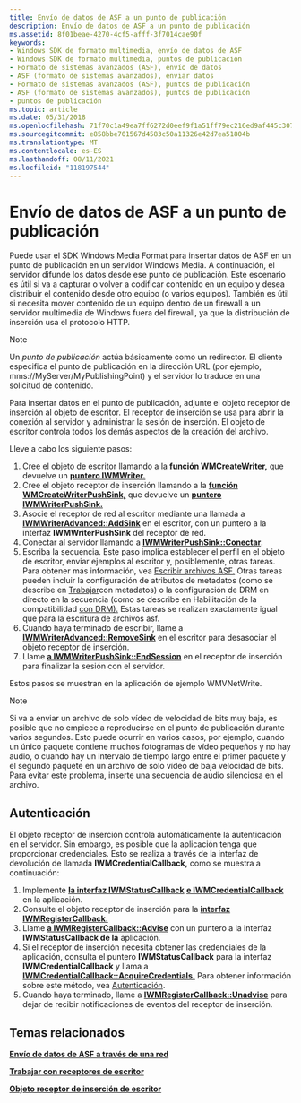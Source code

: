 ```yaml
---
title: Envío de datos de ASF a un punto de publicación
description: Envío de datos de ASF a un punto de publicación
ms.assetid: 8f01beae-4270-4cf5-afff-3f7014cae90f
keywords:
- Windows SDK de formato multimedia, envío de datos de ASF
- Windows SDK de formato multimedia, puntos de publicación
- Formato de sistemas avanzados (ASF), envío de datos
- ASF (formato de sistemas avanzados), enviar datos
- Formato de sistemas avanzados (ASF), puntos de publicación
- ASF (formato de sistemas avanzados), puntos de publicación
- puntos de publicación
ms.topic: article
ms.date: 05/31/2018
ms.openlocfilehash: 71f70c1a49ea7ff6272d0eef9f1a51ff79ec216ed9af445c3078d59dd19841dd
ms.sourcegitcommit: e858bbe701567d4583c50a11326e42d7ea51804b
ms.translationtype: MT
ms.contentlocale: es-ES
ms.lasthandoff: 08/11/2021
ms.locfileid: "118197544"
---
```

# <a name="sending-asf-data-to-a-publishing-point"></a>Envío de datos de ASF a un punto de publicación

Puede usar el SDK Windows Media Format para insertar datos de ASF en un punto de publicación en un servidor Windows Media. A continuación, el servidor difunde los datos desde ese punto de publicación. Este escenario es útil si va a capturar o volver a codificar contenido en un equipo y desea distribuir el contenido desde otro equipo (o varios equipos). También es útil si necesita mover contenido de un equipo dentro de un firewall a un servidor multimedia de Windows fuera del firewall, ya que la distribución de inserción usa el protocolo HTTP.

> [!Note]  
> Un *punto de publicación* actúa básicamente como un redirector. El cliente especifica el punto de publicación en la dirección URL (por ejemplo, mms://MyServer/MyPublishingPoint) y el servidor lo traduce en una solicitud de contenido.

 

Para insertar datos en el punto de publicación, adjunte el objeto receptor de inserción al objeto de escritor. El receptor de inserción se usa para abrir la conexión al servidor y administrar la sesión de inserción. El objeto de escritor controla todos los demás aspectos de la creación del archivo.

Lleve a cabo los siguiente pasos:

1.  Cree el objeto de escritor llamando a la [**función WMCreateWriter,**](/previous-versions/windows/desktop/api/Wmsdkidl/nf-wmsdkidl-wmcreatewriter) que devuelve un [**puntero IWMWriter.**](/previous-versions/windows/desktop/api/wmsdkidl/nn-wmsdkidl-iwmwriter)
2.  Cree el objeto receptor de inserción llamando a la [**función WMCreateWriterPushSink,**](/previous-versions/windows/desktop/api/wmsdkidl/nf-wmsdkidl-wmcreatewriterpushsink) que devuelve un [**puntero IWMWriterPushSink.**](/previous-versions/windows/desktop/api/wmsdkidl/nn-wmsdkidl-iwmwriterpushsink)
3.  Asocie el receptor de red al escritor mediante una llamada a [**IWMWriterAdvanced::AddSink**](/previous-versions/windows/desktop/api/Wmsdkidl/nf-wmsdkidl-iwmwriteradvanced-addsink) en el escritor, con un puntero a la interfaz **IWMWriterPushSink** del receptor de red.
4.  Conectar al servidor llamando a [**IWMWriterPushSink::Conectar**](/previous-versions/windows/desktop/api/Wmsdkidl/nf-wmsdkidl-iwmwriterpushsink-connect).
5.  Escriba la secuencia. Este paso implica establecer el perfil en el objeto de escritor, enviar ejemplos al escritor y, posiblemente, otras tareas. Para obtener más información, vea [Escribir archivos ASF.](writing-asf-files.md) Otras tareas pueden incluir la configuración de atributos de metadatos (como se describe en [Trabajar](working-with-metadata.md)con metadatos) o la configuración de DRM en directo en la secuencia (como se describe en Habilitación de la compatibilidad [con DRM).](enabling-drm-support.md) Estas tareas se realizan exactamente igual que para la escritura de archivos asf.
6.  Cuando haya terminado de escribir, llame a [**IWMWriterAdvanced::RemoveSink**](/previous-versions/windows/desktop/api/Wmsdkidl/nf-wmsdkidl-iwmwriteradvanced-removesink) en el escritor para desasociar el objeto receptor de inserción.
7.  Llame [**a IWMWriterPushSink::EndSession**](/previous-versions/windows/desktop/api/Wmsdkidl/nf-wmsdkidl-iwmwriterpushsink-endsession) en el receptor de inserción para finalizar la sesión con el servidor.

Estos pasos se muestran en la aplicación de ejemplo WMVNetWrite.

> [!Note]  
> Si va a enviar un archivo de solo vídeo de velocidad de bits muy baja, es posible que no empiece a reproducirse en el punto de publicación durante varios segundos. Esto puede ocurrir en varios casos, por ejemplo, cuando un único paquete contiene muchos fotogramas de vídeo pequeños y no hay audio, o cuando hay un intervalo de tiempo largo entre el primer paquete y el segundo paquete en un archivo de solo vídeo de baja velocidad de bits. Para evitar este problema, inserte una secuencia de audio silenciosa en el archivo.

 

## <a name="authentication"></a>Autenticación

El objeto receptor de inserción controla automáticamente la autenticación en el servidor. Sin embargo, es posible que la aplicación tenga que proporcionar credenciales. Esto se realiza a través de la interfaz de devolución de llamada **IWMCredentialCallback,** como se muestra a continuación:

1.  Implemente [**la interfaz IWMStatusCallback**](/previous-versions/windows/desktop/api/wmsdkidl/nn-wmsdkidl-iwmstatuscallback) [**e IWMCredentialCallback**](/previous-versions/windows/desktop/api/wmsdkidl/nn-wmsdkidl-iwmcredentialcallback) en la aplicación.
2.  Consulte el objeto receptor de inserción para la [**interfaz IWMRegisterCallback.**](/previous-versions/windows/desktop/api/wmsdkidl/nn-wmsdkidl-iwmregistercallback)
3.  Llame [**a IWMRegisterCallback::Advise**](/previous-versions/windows/desktop/api/Wmsdkidl/nf-wmsdkidl-iwmregistercallback-advise) con un puntero a la interfaz **IWMStatusCallback de la** aplicación.
4.  Si el receptor de inserción necesita obtener las credenciales de la aplicación, consulta el puntero **IWMStatusCallback** para la interfaz **IWMCredentialCallback** y llama a [**IWMCredentialCallback::AcquireCredentials.**](/previous-versions/windows/desktop/api/Wmsdkidl/nf-wmsdkidl-iwmcredentialcallback-acquirecredentials) Para obtener información sobre este método, vea [Autenticación](authentication.md).
5.  Cuando haya terminado, llame a [**IWMRegisterCallback::Unadvise**](/previous-versions/windows/desktop/api/Wmsdkidl/nf-wmsdkidl-iwmregistercallback-unadvise) para dejar de recibir notificaciones de eventos del receptor de inserción.

## <a name="related-topics"></a>Temas relacionados

<dl> <dt>

[**Envío de datos de ASF a través de una red**](sending-asf-data-over-a-network.md)
</dt> <dt>

[**Trabajar con receptores de escritor**](working-with-writer-sinks.md)
</dt> <dt>

[**Objeto receptor de inserción de escritor**](writer-push-sink-object.md)
</dt> </dl>

 

 




